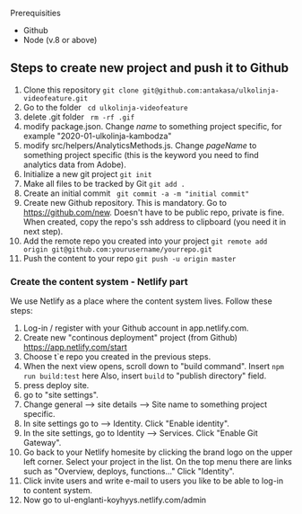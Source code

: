 Prerequisities

* Github
* Node (v.8 or above)
 
## Steps to create new project and push it to Github 

1. Clone this repository  ```git clone git@github.com:antakasa/ulkolinja-videofeature.git```
2. Go to the folder ``` cd ulkolinja-videofeature```
3.  delete .git folder ``` rm -rf .gif```
4.  modify package.json.  Change *name* to something project specific, for example "2020-01-ulkolinja-kambodza"
5. modify src/helpers/AnalyticsMethods.js. Change *pageName* to something project specific (this is the keyword you need to find analytics data from Adobe). 
6. Initialize a new git project ```git init```
7. Make all files to be tracked by Git ```git add . ```
8. Create an initial commit ``` git commit -a -m "initial commit"```
9. Create new Github repository. This is mandatory. Go to https://github.com/new. Doesn't have to be public repo, private is fine. When created, copy the repo's ssh address to clipboard (you need it in next step). 
10. Add the remote repo you created into your project ```git remote add origin git@github.com:yourusername/yourrepo.git``` 
11. Push the content to your repo ```git push -u origin master ```

### Create the content system - Netlify part

We use Netlify as a place where the content system lives. Follow these steps:

1. Log-in / register with your Github account in app.netlify.com.
2. Create new "continous deployment" project (from Github) https://app.netlify.com/start
3. Choose t`e repo you created in the previous steps.
4. When the next view opens, scroll down to "build command". Insert ```npm run build:test``` here Also, insert ```build``` to "publish directory" field.  
5. press deploy site. 
6. go to "site settings".
7. Change general --> site details --> Site name to something project specific.
6. In site settings go to  --> Identity. Click "Enable identity".
7. In the site settings, go to Identity --> Services. Click "Enable Git Gateway".
8. Go back to your Netlify homesite by clicking the brand logo on the upper left corner. Select your project in the list.  On the top menu there are links such as "Overview, deploys, functions..." Click "Identity". 
9. Click invite users and write e-mail to users you like to be able to log-in to content system.
10. Now go to ul-englanti-koyhyys.netlify.com/admin